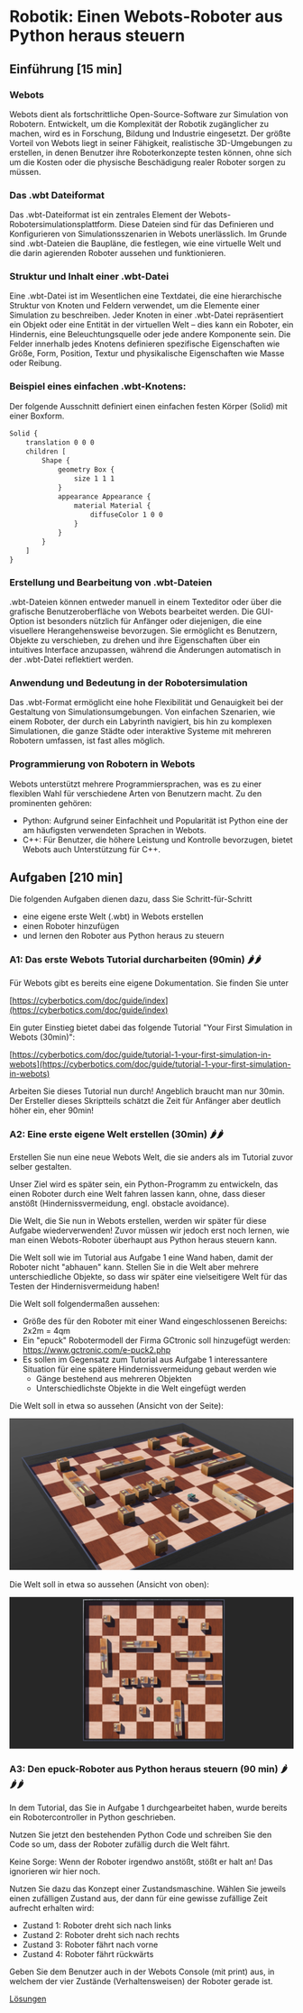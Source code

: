# Robotik: Einen Webots-Roboter aus Python heraus steuern

## Einführung [15 min]

### Webots

Webots dient als fortschrittliche Open-Source-Software zur Simulation von Robotern. Entwickelt, um die Komplexität der Robotik zugänglicher zu machen, wird es in Forschung, Bildung und Industrie eingesetzt. Der größte Vorteil von Webots liegt in seiner Fähigkeit, realistische 3D-Umgebungen zu erstellen, in denen Benutzer ihre Roboterkonzepte testen können, ohne sich um die Kosten oder die physische Beschädigung realer Roboter sorgen zu müssen.


### Das .wbt Dateiformat

Das .wbt-Dateiformat ist ein zentrales Element der Webots-Robotersimulationsplattform. Diese Dateien sind für das Definieren und Konfigurieren von Simulationsszenarien in Webots unerlässlich. Im Grunde sind .wbt-Dateien die Baupläne, die festlegen, wie eine virtuelle Welt und die darin agierenden Roboter aussehen und funktionieren.


### Struktur und Inhalt einer .wbt-Datei

Eine .wbt-Datei ist im Wesentlichen eine Textdatei, die eine hierarchische Struktur von Knoten und Feldern verwendet, um die Elemente einer Simulation zu beschreiben. Jeder Knoten in einer .wbt-Datei repräsentiert ein Objekt oder eine Entität in der virtuellen Welt – dies kann ein Roboter, ein Hindernis, eine Beleuchtungsquelle oder jede andere Komponente sein. Die Felder innerhalb jedes Knotens definieren spezifische Eigenschaften wie Größe, Form, Position, Textur und physikalische Eigenschaften wie Masse oder Reibung.

### Beispiel eines einfachen .wbt-Knotens:

Der folgende Ausschnitt definiert einen einfachen festen Körper (Solid) mit einer Boxform.

    Solid {
        translation 0 0 0
        children [
            Shape {
                geometry Box {
                    size 1 1 1
                }
                appearance Appearance {
                    material Material {
                        diffuseColor 1 0 0
                    }
                }
            }
        ]
    }

### Erstellung und Bearbeitung von .wbt-Dateien

.wbt-Dateien können entweder manuell in einem Texteditor oder über die grafische Benutzeroberfläche von Webots bearbeitet werden. Die GUI-Option ist besonders nützlich für Anfänger oder diejenigen, die eine visuellere Herangehensweise bevorzugen. Sie ermöglicht es Benutzern, Objekte zu verschieben, zu drehen und ihre Eigenschaften über ein intuitives Interface anzupassen, während die Änderungen automatisch in der .wbt-Datei reflektiert werden.


### Anwendung und Bedeutung in der Robotersimulation

Das .wbt-Format ermöglicht eine hohe Flexibilität und Genauigkeit bei der Gestaltung von Simulationsumgebungen. Von einfachen Szenarien, wie einem Roboter, der durch ein Labyrinth navigiert, bis hin zu komplexen Simulationen, die ganze Städte oder interaktive Systeme mit mehreren Robotern umfassen, ist fast alles möglich.


### Programmierung von Robotern in Webots

Webots unterstützt mehrere Programmiersprachen, was es zu einer flexiblen Wahl für verschiedene Arten von Benutzern macht. Zu den prominenten gehören:

- Python: Aufgrund seiner Einfachheit und Popularität ist Python eine der am häufigsten verwendeten Sprachen in Webots.
- C++: Für Benutzer, die höhere Leistung und Kontrolle bevorzugen, bietet Webots auch Unterstützung für C++.

## Aufgaben [210 min]

Die folgenden Aufgaben dienen dazu, dass Sie Schritt-für-Schritt
- eine eigene erste Welt (.wbt) in Webots erstellen
- einen Roboter hinzufügen
- und lernen den Roboter aus Python heraus zu steuern

### A1: Das erste Webots Tutorial durcharbeiten (90min) 🌶️🌶️

Für Webots gibt es bereits eine eigene Dokumentation. Sie finden Sie unter

[https://cyberbotics.com/doc/guide/index](https://cyberbotics.com/doc/guide/index)

Ein guter Einstieg bietet dabei das folgende Tutorial "Your First Simulation in Webots (30min)":

[https://cyberbotics.com/doc/guide/tutorial-1-your-first-simulation-in-webots](https://cyberbotics.com/doc/guide/tutorial-1-your-first-simulation-in-webots)

Arbeiten Sie dieses Tutorial nun durch! Angeblich braucht man nur 30min. Der Ersteller dieses Skriptteils schätzt die Zeit für Anfänger aber deutlich höher ein, eher 90min!

### A2: Eine erste eigene Welt erstellen (30min) 🌶️🌶️

Erstellen Sie nun eine neue Webots Welt, die sie anders als im Tutorial zuvor selber gestalten.

Unser Ziel wird es später sein, ein Python-Programm zu entwickeln, das einen Roboter durch eine Welt fahren lassen kann, ohne, dass dieser anstößt (Hindernissvermeidung, engl. obstacle avoidance).

Die Welt, die Sie nun in Webots erstellen, werden wir später für diese Aufgabe wiederverwenden! Zuvor müssen wir jedoch erst noch lernen, wie man einen Webots-Roboter überhaupt aus Python heraus steuern kann.

Die Welt soll wie im Tutorial aus Aufgabe 1 eine Wand haben, damit der Roboter nicht "abhauen" kann. Stellen Sie in die Welt aber mehrere unterschiedliche Objekte, so dass wir später eine vielseitigere Welt für das Testen der Hindernisvermeidung haben!

Die Welt soll folgendermaßen aussehen:

- Größe des für den Roboter mit einer Wand eingeschlossenen Bereichs: 2x2m = 4qm
- Ein "epuck" Robotermodell der Firma GCtronic soll hinzugefügt werden: https://www.gctronic.com/e-puck2.php
- Es sollen im Gegensatz zum Tutorial aus Aufgabe 1 interessantere Situation für eine spätere Hindernissvermeidung gebaut werden wie
    -  Gänge bestehend aus mehreren Objekten
    -  Unterschiedlichste Objekte in die Welt eingefügt werden
 
Die Welt soll in etwa so aussehen (Ansicht von der Seite):

![Quadratische Welt mit vielen Hindernissen](images/webots_quadratische_welt_viele_hindernisse.png)

Die Welt soll in etwa so aussehen (Ansicht von oben):

![Quadratische Welt mit vielen Hindernissen von oben](images/webots_quadratische_welt_viele_hindernisse_topview.png)

### A3: Den epuck-Roboter aus Python heraus steuern (90 min) 🌶️🌶️🌶️

In dem Tutorial, das Sie in Aufgabe 1 durchgearbeitet haben, wurde bereits ein Robotercontroller in Python geschrieben.

Nutzen Sie jetzt den bestehenden Python Code und schreiben Sie den Code so um, dass der Roboter zufällig durch die Welt fährt.

Keine Sorge: Wenn der Roboter irgendwo anstößt, stößt er halt an! Das ignorieren wir hier noch.

Nutzen Sie dazu das Konzept einer Zustandsmaschine. Wählen Sie jeweils einen zufälligen Zustand aus, der dann für eine gewisse zufällige Zeit aufrecht erhalten wird:

- Zustand 1: Roboter dreht sich nach links
- Zustand 2: Roboter dreht sich nach rechts
- Zustand 3: Roboter fährt nach vorne
- Zustand 4: Roboter fährt rückwärts

Geben Sie dem Benutzer auch in der Webots Console (mit print) aus, in welchem der vier Zustände (Verhaltensweisen) der Roboter gerade ist.

[Lösungen](webots_roboter_aus_python_steuern_loesungen.md)
